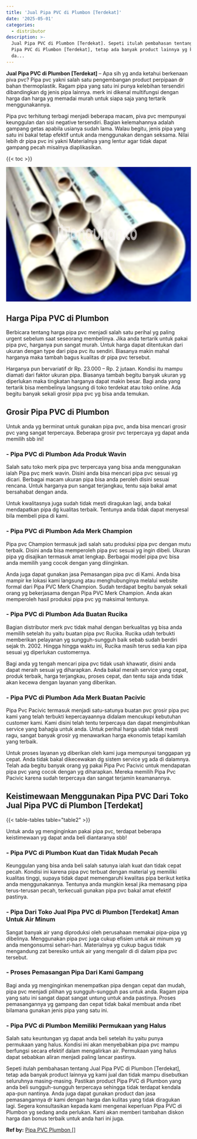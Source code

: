 ```yaml
---
title: 'Jual Pipa PVC di Plumbon [Terdekat]'
date: '2025-05-01'
categories:
  - distributor
description: >-
  Jual Pipa PVC di Plumbon [Terdekat]. Sepeti itulah pembahasan tentang Jual
  Pipa PVC di Plumbon [Terdekat], tetap ada banyak product lainnya yg kami jual
  da...
---
```


**Jual Pipa PVC di Plumbon \[Terdekat\]** – Apa sih yg anda ketahui berkenaan piva pvc? Pipa pvc yakni salah satu pengembangan product perpipaan dr bahan thermoplastik. Ragam pipa yang satu ini punya kelebihan tersendiri dibandingkan dg jenis pipa lainnya. merk ini dikenal multifungsi dengan harga dan harga yg memadai murah untuk siapa saja yang tertarik menggunakannya.

Pipa pvc terhitung terbagi menjadi beberapa macam, piva pvc mempunyai keunggulan dan sisi negative tersendiri. Bagian kelemahannya adalah gampang getas apabila usianya sudah lama. Walau begitu, jenis pipa yang satu ini bakal tetap efektif untuk anda menggunakan dengan seksama. Nilai lebih dr pipa pvc ini yakni Materialnya yang lentur agar tidak dapat gampang pecah misalnya diaplikasikan.

{{< toc >}}

![Jual Pipa PVC di Plumbon [Terdekat]](/images/jaul-pipa-pvc-13.png)

## Harga Pipa PVC di Plumbon

Berbicara tentang harga pipa pvc menjadi salah satu perihal yg paling urgent sebelum saat seseorang membelinya. Jika anda tertarik untuk pakai pipa pvc, harganya pun sangat murah. Untuk harga dapat ditentukan dari ukuran dengan type dari pipa pvc itu sendiri. Biasanya makin mahal harganya maka tambah bagus kualitas dr pipa pvc tersebut.

Harganya pun bervariatif dr Rp. 23.000 – Rp. 2 jutaan. Kondisi itu mampu diamati dari faktor ukuran pipa. Biasanya tambah begitu banyak ukuran yg diperlukan maka tingkatan harganya dapat makin besar. Bagi anda yang tertarik bisa membelinya langsung di toko terdekat atau toko online. Ada begitu banyak sekali grosir pipa pvc yg bisa anda temukan.

## Grosir Pipa PVC di Plumbon

Untuk anda yg berminat untuk gunakan pipa pvc, anda bisa mencari grosir pvc yang sangat terpercaya. Beberapa grosir pvc terpercaya yg dapat anda memilih sbb ini!

### \- Pipa PVC di Plumbon Ada Produk Wavin

Salah satu toko merk pipa pvc terpercaya yang bisa anda menggunakan ialah Pipa pvc merk wavin. Disini anda bisa mencari pipa pvc sesuai yg dicari. Berbagai macam ukuran pipa bisa anda peroleh disini sesuai rencana. Untuk harganya pun sangat terjangkau, tentu saja bakal amat bersahabat dengan anda.

Untuk kwalitasnya juga sudah tidak mesti diragukan lagi, anda bakal mendapatkan pipa dg kualitas terbaik. Tentunya anda tidak dapat menyesal bila membeli pipa di kami.

### \- Pipa PVC di Plumbon Ada Merk Champion

Pipa pvc Champion termasuk jadi salah satu produksi pipa pvc dengan mutu terbaik. Disini anda bisa memperoleh pipa pvc sesuai yg ingin dibeli. Ukuran pipa yg disajikan termasuk amat lengkap. Berbagai model pipa pvc bisa anda memilih yang cocok dengan yang diinginkan.

Anda juga dapat gunakan jasa Pemasangan pipa pvc di Kami. Anda bisa mampir ke lokasi kami langsung atau menghubunginya melalui website formal dari Pipa PVC Merk Champion. Sudah terdapat begitu banyak sekali orang yg bekerjasama dengan Pipa PVC Merk Champion. Anda akan memperoleh hasil produksi pipa pvc yg maksimal tentunya.

### \- Pipa PVC di Plumbon Ada Buatan Rucika

Bagian distributor merk pvc tidak mahal dengan berkualitas yg bisa anda memilih setelah itu yaitu buatan pipa pvc Rucika. Rucika udah terbukti memberikan pelayanan yg sungguh-sungguh baik sebab sudah berdiri sejak th. 2002. Hingga hingga waktu ini, Rucika masih terus sedia kan pipa sesuai yg diperlukan customernya.

Bagi anda yg tengah mencari pipa pvc tidak usah khawatir, disini anda dapat meraih sesuai yg diharapkan. Anda bakal meraih service yang cepat, produk terbaik, harga terjangkau, proses cepat, dan tentu saja anda tidak akan kecewa dengan layanan yang diberikan.

### \- Pipa PVC di Plumbon Ada Merk Buatan Pacivic

Pipa Pvc Pacivic termasuk menjadi satu-satunya buatan pvc grosir pipa pvc kami yang telah terbukti kepercayaannya didalam mencukupi kebutuhan customer kami. Kami disini telah tentu terpercaya dan dapat mengimbuhkan service yang bahagia untuk anda. Untuk perihal harga udah tidak mesti ragu, sangat banyak grosir yg menawarkan harga ekonomis tetapi kamilah yang terbaik.

Untuk proses layanan yg diberikan oleh kami juga mempunyai tanggapan yg cepat. Anda tidak bakal dikecewakan dg sistem service yg ada di dalamnya. Telah ada begitu banyak orang yg pakai Pipa Pvc Pacivic untuk mendapatan pipa pvc yang cocok dengan yg diharapkan. Mereka memilih Pipa Pvc Pacivic karena sudah terpercaya dan sangat terjamin keamanannya.

## Keistimewaan Menggunakan Pipa PVC Dari Toko Jual Pipa PVC di Plumbon \[Terdekat\]

{{< table-tables table="table2" >}}

Untuk anda yg menginginkan pakai pipa pvc, terdapat beberapa keistimewaan yg dapat anda beli diantaranya sbb!

### \- Pipa PVC di Plumbon Kuat dan Tidak Mudah Pecah

Keunggulan yang bisa anda beli salah satunya ialah kuat dan tidak cepat pecah. Kondisi ini karena pipa pvc terbuat dengan material yg memiliki kualitas tinggi, supaya tidak dapat memengaruhi kwalitas pipa berikut ketika anda menggunakannya. Tentunya anda mungkin kesal jika memasang pipa terus-terusan pecah, terkecuali gunakan pipa pvc bakal amat efektif pastinya.

### \- Pipa Dari Toko Jual Pipa PVC di Plumbon \[Terdekat\] Aman Untuk Air Minum

Sangat banyak air yang diproduksi oleh perusahaan memakai pipa-pipa yg dibelinya. Menggunakan pipa pvc juga cukup efisien untuk air minum yg anda mengonsumsi sehari-hari. Materialnya yg cukup bagus tidak mengandung zat beresiko untuk air yang mengalir di di dalam pipa pvc tersebut.

### \- Proses Pemasangan Pipa Dari Kami Gampang

Bagi anda yg menginginkan menempatkan pipa dengan cepat dan mudah, pipa pvc menjadi pilihan yg sungguh-sungguh pas untuk anda. Ragam pipa yang satu ini sangat dapat sangat untung untuk anda pastinya. Proses pemasangannya yg gampang dan cepat tidak bakal membuat anda ribet bilamana gunakan jenis pipa yang satu ini.

### \- Pipa PVC di Plumbon Memiliki Permukaan yang Halus

Salah satu keuntungan yg dapat anda beli setelah itu yaitu punya permukaan yang halus. Kondisi ini akan menyebabkan pipa pvc mampu berfungsi secara efektif dalam mengalirkan air. Permukaan yang halus dapat sebabkan aliran menjadi paling lancar pastinya.

Sepeti itulah pembahasan tentang Jual Pipa PVC di Plumbon \[Terdekat\], tetap ada banyak product lainnya yg kami jual dan tidak mampu disebutkan seluruhnya masing-masing. Pastikan product Pipa PVC di Plumbon yang anda beli sungguh-sungguh terpercaya sehingga tidak terdapat kendala apa-pun nantinya. Anda juga dapat gunakan product dan jasa pemasangannya dr kami dengan harga dan kulitas yang tidak diragukan lagi. Segera konsultasikan kepada kami mengenai keperluan Pipa PVC di Plumbon yg sedang anda perlukan. Kami akan memberi tambahan diskon harga dan bonus terbaik untuk anda hari ini juga.

**Ref by:** [Pipa PVC Plumbon []](https://id.wikipedia.org/wiki/Pipa)
